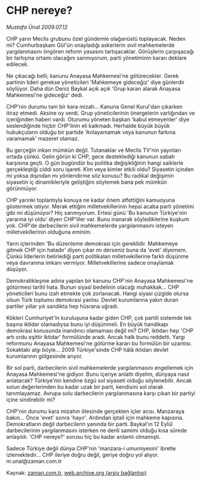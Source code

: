 # CHP nereye?

*Mustafa Ünal 2009.07.12*

<tr><td class="metin" colspan="2" style="padding-top: 20px; padding-left: 5px; padding-right: 10px;">CHP yarın Meclis grubunu özel gündemle olağanüstü toplayacak. Neden mi? Cumhurbaşkanı Gül'ün onayladığı askerlerin sivil mahkemelerde yargılanmasını öngören reform yasasını tartışacaklar. Görüşlerin çarpışacağı bir tartışma ortamı olacağını sanmıyorum, parti yönetiminin kararı deklare edilecek.</td></tr><tr><td class="metin" colspan="2" style="padding-top: 20px; padding-left: 5px; padding-right: 10px;"><p>Ne çıkacağı belli; kanunu Anayasa Mahkemesi'ne götürecekler. Gerek partinin lideri gerekse yöneticileri 'Mahkemeye gideceğiz' diye günlerdir söylüyor. Daha dün Deniz Baykal açık açık 'Grup kararı alarak Anayasa Mahkemesi'ne gideceğiz' dedi.
<p>CHP'nin durumu tam bir kara mizah... Kanuna Genel Kurul'dan çıkarken itiraz etmedi. Aksine oy verdi. Grup yöneticilerinin önergelerin varlığından ve içeriğinden haberi vardı. Oturumu yöneten başkan 'kabul etmeyenler' diye seslendiğinde hiçbir CHP'linin eli kalkmadı. Herhalde büyük büyük hukukçuların olduğu bir partide 'Anlayamamak veya kanunun farkına varamamak' mazeret olamaz. 
<p>Bu gerçeğin inkarı mümkün değil. Tutanaklar ve Meclis TV'nin yayınları ortada çünkü. Gelin görün ki CHP, gece desteklediği kanunun sabah karşısına geçti. O gün bugündür bu politika değişikliğinin hangi saiklerle gerçekleştiği ciddi soru işareti. Kim veya kimler etkili oldu? Siyasetin içinden mi yoksa dışından mı yönlendirme söz konusu? Bu radikal değişimin siyasetin iç dinamikleriyle geliştiğini söylemek bana pek mümkün görünmüyor.
<p>CHP yarınki toplantıyla konuya ne kadar önem atfettiğini kamuoyuna göstermek istiyor. Merak ettiğim milletvekillerinin hepsi acaba parti yönetimi gibi mi düşünüyor? Hiç sanmıyorum. Ertesi günü 'Bu kanunun Türkiye'nin yararına iyi oldu' diyen CHP'liler var. Bunu inanarak söylediklerine kuşkum yok. CHP'de darbecilerin sivil mahkemelerde yargılanmasını isteyen milletvekillerinin olduğuna eminim.
<p>Yarın içlerinden 'Bu düzenleme demokrasi için gereklidir. Mahkemeye gitmek CHP için hatadır' diyen çıkar mı derseniz buna da 'evet' diyemem. Çünkü liderlerin belirlediği parti politikaları milletvekillerine farklı düşünme veya davranma imkanı vermiyor. Milletvekillerine sadece onaylamak düşüyor.
<p>Demokratikleşme adına yapılan bir kanunu CHP'nin Anayasa Mahkemesi'ne götürmesi tarihî hata. Bunun siyasî bedelinin olacağı muhakkak... CHP yöneticileri bunu izah etmekte çok zorlanacak. Hangi siyasi çizgide olursa olsun Türk toplumu demokrasi yanlısı. Devlet kurumlarına yakın duran partiler yıllar yılı sandıkta hep hüsrana uğradı.
<p>Kökleri Cumhuriyet'in kuruluşuna kadar giden CHP, çok partili sistemde tek başına iktidar olamadıysa bunu iyi düşünmeli. En büyük handikapı demokrasi konusunda inandırıcı olamaması değil mi? CHP, iktidarı hep 'CHP artı ordu eşittir iktidar' formülünde aradı. Ancak halk bunu reddetti. Yargı reformunu Anayasa Mahkemesi'ne götürme kararı bu formülün bir uzantısı. Sokaktaki algı böyle... 2009 Türkiye'sinde CHP hâlâ iktidarı devlet kurumlarının gölgesinde arıyor.
<p>Bir sol parti, darbecilerin sivil mahkemelerde yargılanmasını engellemek için Anayasa Mahkemesi'ne gidiyor. Bunu içeriye anlattı diyelim, dünyaya nasıl anlatacak? Türkiye'nin kendine özgü sol siyaseti olduğu söylenebilir. Ancak solun değerlerinden bu kadar uzak bir parti, kendisini sol olarak tanımlayamaz. Avrupa solu darbecilerin yargılanmasına karşı çıkan bir partiyi içine sindirebilir mi?
<p>CHP'nin durumu kara mizahın ötesinde gerçekten içler acısı. Manzaraya bakın... Önce 'evet' sonra 'hayır'. Ardından iptali için mahkeme kapısına. Demokratların değil darbecilerin yanında bir parti. Baykal'ın 12 Eylül darbecilerinin yargılanmasını isterken ne denli samimi olduğu kısa sürede anlaşıldı. 'CHP nereye?' sorusu hiç bu kadar anlamlı olmamıştı.
<p>Sadece Türkiye değil dünya CHP'nin 'manzara-i umumiyesini' ibretle izlemektedir... CHP ileriye doğru değil, geriye doğru yol alıyor. m.unal@zaman.com.tr<br/></p></p></p></p></p></p></p></p></p></p></td></tr>

Kaynak: [zaman.com.tr](http://zaman.com.tr/yazar.do?yazino=868467), [web.archive.org (arşiv bağlantısı)](http://web.archive.org/web/20090724034528/http://www.zaman.com.tr:80/yazar.do?yazino=868467)

